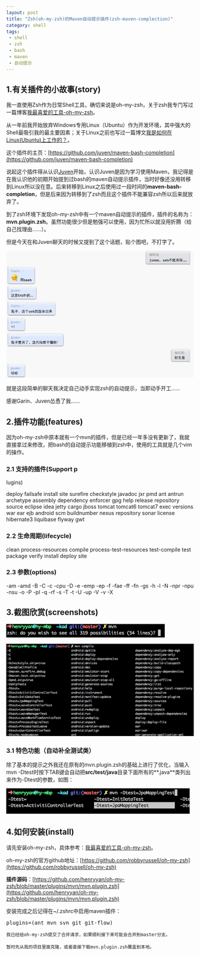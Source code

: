 ```yaml
---
layout: post
title: "Zsh(oh-my-zsh)的Maven自动提示插件(zsh-maven-complection)"
category: shell 
tags: 
 - shell
 - zsh
 - bash
 - maven
 - 自动提示
---
```


## 1.有关插件的小故事(story)

我一直使用Zsh作为日常Shell工具，确切来说是oh-my-zsh，关于zsh我专门写过一篇博客[我最喜爱的工具-oh-my-zsh](/shell/2012/03/25/oh-my-zsh.html)。

从一年前我开始放弃Windows专用Linux（Ubuntu）作为开发环境，其中强大的Shell最吸引我的最主要因素；关于Linux之前也写过一篇博文[我是如何在Linux(Ubuntu)上工作的？](/linux/2012/05/19/how-do-i-work-on-linux.html)。

这个插件的主页：[https://github.com/juven/maven-bash-completion](https://github.com/juven/maven-bash-completion)

说起这个插件得从认识[Juven](http://www.juvenxu.com/)开始，认识Juven是因为学习使用Maven，我记得是在我认识他的初期开始提到过bash的maven自动提示插件，当时好像还没用转移到Linux所以没在意。后来转移到Linux之后使用过一段时间的**maven-bash-completion**，但是后来因为转移到了zsh而且这个插件不能兼容zsh所以后来就放弃了。

到了zsh环境下发现oh-my-zsh中有一个maven自动提示的插件，插件的名称为：**mvn.plugin.zsh**。虽然功能很少但是勉强可以使用，因为忙所以就没用折腾（给自己找理由……）。

但是今天在和Juven聊天的时候又提到了这个话题，贴个图吧，不打字了。

![](/files/2012/07/talk-with-juven-and-garin.png)

就是这段简单的聊天我决定自己动手实现zsh的自动提示，当即动手开工……

感谢Garin、Juven怂恿了我……

## 2.插件功能(features)

因为oh-my-zsh中原本就有一个mvn的插件，但是已经一年多没有更新了，我就直接拿过来修改，把bash的自动提示功能移植到zsh中，使用的工具就是几个vim的操作。

### 2.1 支持的插件(Support p
lugins)

deploy failsafe install site surefire checkstyle javadoc jxr pmd ant antrun archetype assembly dependency enforcer gpg help release repository source eclipse idea jetty cargo jboss tomcat tomcat6 tomcat7 exec versions war ear ejb android scm buildnumber nexus repository sonar license hibernate3 liquibase flyway gwt

### 2.2 生命周期(lifecycle)

clean process-resources compile process-test-resources test-compile test package verify install deploy site

### 2.3 参数(options)

-am -amd -B -C -c -cpu -D -e -emp -ep -f -fae -ff -fn -gs -h -l -N -npr -npu -nsu -o -P -pl -q -rf -s -T -t -U -up -V -v -X

## 3.截图欣赏(screenshots)

![](/files/2012/07/zsh-maven-complection-1.png)

![](/files/2012/07/zsh-maven-complection-2.png)

### 3.1 特色功能（自动补全测试类）

除了基本的提示之外我还在原有的mvn.plugin.zsh的基础上进行了优化，当输入mvn -Dtest时按下TAB键会自动把**src/test/java**目录下面所有的**.java**类列出来作为-Dtest的参数，如图：

![](/files/2012/07/zsh-maven-complection-3.png)

## 4.如何安装(install)

请先安装oh-my-zsh，具体参考：[我最喜爱的工具-oh-my-zsh](/shell/2012/03/25/oh-my-zsh.html)。

oh-my-zsh的官方github地址：[https://github.com/robbyrussell/oh-my-zsh](https://github.com/robbyrussell/oh-my-zsh)

**插件源码**：[https://github.com/henryyan/oh-my-zsh/blob/master/plugins/mvn/mvn.plugin.zsh](https://github.com/henryyan/oh-my-zsh/blob/master/plugins/mvn/mvn.plugin.zsh)

安装完成之后记得在~/.zshrc中启用maven插件：

<pre class="brush:shell">
plugins=(ant mvn svn git git-flow)
</pre>

	我已经给oh-my-zsh提交了合并请求，如果顺利接下来可能会合并到master分支。

	暂时先从我的项目里面克隆，或者直接下载mvn.plugin.zsh覆盖到本地。